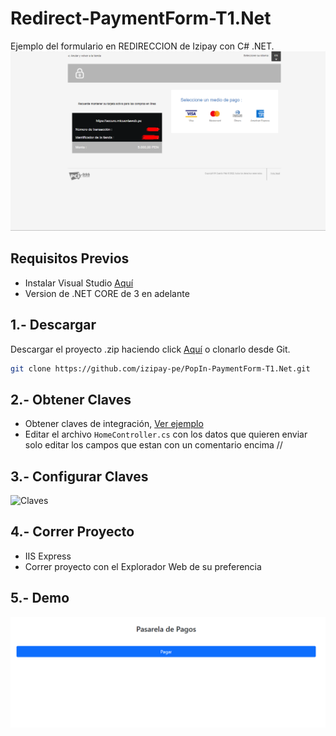 # Redirect-PaymentForm-T1.Net

Ejemplo del formulario en REDIRECCION de Izipay con C# .NET.
![pagar](images/pagar.png)

## Requisitos Previos

* Instalar Visual Studio [Aquí](https://visualstudio.microsoft.com/es/)
* Version de .NET CORE de 3 en adelante

## 1.- Descargar
Descargar el proyecto .zip haciendo click [Aquí](https://github.com/izipay-pe/PopIn-PaymentForm-T1.Net/archive/refs/heads/main.zip) o clonarlo desde Git.
```sh
git clone https://github.com/izipay-pe/PopIn-PaymentForm-T1.Net.git
``` 

## 2.- Obtener Claves
* Obtener claves de integración, [Ver ejemplo](https://github.com/JunioratWork/Obtener_Credenciales#readme)
* Editar el archivo `HomeController.cs` con los datos que quieren enviar solo editar los campos que estan con un comentario encima //
 
## 3.- Configurar Claves
![Claves](images/credenciales.png)

## 4.- Correr Proyecto
* IIS Express
* Correr proyecto con el Explorador Web de su preferencia

## 5.- Demo
![demo](images/demo.png)
